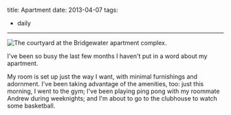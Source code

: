 title: Apartment
date: 2013-04-07
tags:
- daily
---

![The courtyard at the Bridgewater apartment complex.](https://dl.dropbox.com/u/4291520/journal-images/bridgewater.jpg)

I've been so busy the last few months I haven't put in a word about my apartment. 

My room is set up just the way I want, with minimal furnishings and adornment. I've been taking advantage of the amenities, too: just this morning, I went to the gym; I've been playing ping pong with my roommate Andrew during weeknights; and I'm about to go to the clubhouse to watch some basketball. 

